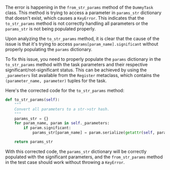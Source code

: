 The error is happening in the `from_str_params` method of the `DummyTask` class. This method is trying to access a parameter in `params_str` dictionary that doesn't exist, which causes a `KeyError`. This indicates that the `to_str_params` method is not correctly handling all parameters or the `params_str` is not being populated properly.

Upon analyzing the `to_str_params` method, it is clear that the cause of the issue is that it's trying to access `params[param_name].significant` without properly populating the `params` dictionary.

To fix this issue, you need to properly populate the `params` dictionary in the `to_str_params` method with the task parameters and their respective significant/not-significant status. This can be achieved by using the `_parameters` list available from the `Register` metaclass, which contains the `(parameter_name, parameter)` tuples for the task.

Here's the corrected code for the `to_str_params` method:

```python
def to_str_params(self):
    """
    Convert all parameters to a str->str hash.
    """
    params_str = {}
    for param_name, param in self._parameters:
        if param.significant:
            params_str[param_name] = param.serialize(getattr(self, param_name))

    return params_str
```

With this corrected code, the `params_str` dictionary will be correctly populated with the significant parameters, and the `from_str_params` method in the test case should work without throwing a `KeyError`.